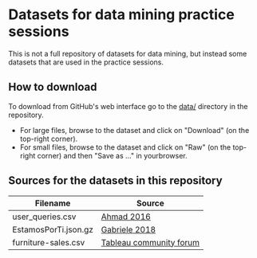 # Datasets for data mining practice sessions

This is not a full repository of datasets for data mining, but instead some datasets that are used in the practice sessions.

## How to download

To download from GitHub's web interface go to the [data/](https://github.com/chatox/data-mining-course/tree/master/practicum/data) directory in the repository.

* For large files, browse to the dataset and click on "Download" (on the top-right corner).
* For small files, browse to the dataset and click on "Raw" (on the top-right corner) and then "Save as ..." in yourbrowser.

## Sources for the datasets in this repository

| Filename | Source |
|----------|--------|
| user_queries.csv | [Ahmad 2016](https://github.com/wasiahmad/aol_query_log_analysis) |
| EstamosPorTi.json.gz | [Gabriele  2018](https://archive.org/details/EstamosporTIOohmm2018032618831Ids) |
| furniture-sales.csv | [Tableau community forum](https://community.tableau.com/docs/DOC-1236) |
